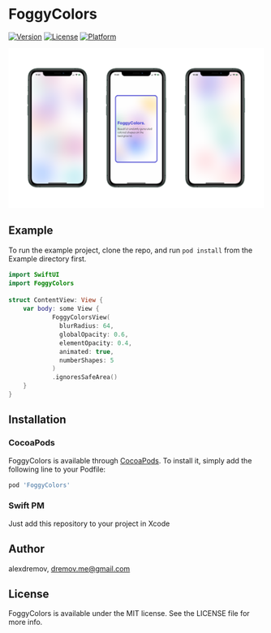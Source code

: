 # FoggyColors

[![Version](https://img.shields.io/cocoapods/v/FoggyColors.svg?style=flat)](https://cocoapods.org/pods/FoggyColors)
[![License](https://img.shields.io/cocoapods/l/FoggyColors.svg?style=flat)](https://cocoapods.org/pods/FoggyColors)
[![Platform](https://img.shields.io/cocoapods/p/FoggyColors.svg?style=flat)](https://cocoapods.org/pods/FoggyColors)

<img src="https://github.com/AlexRoar/FoggyColors/raw/main/Assets/ExampleDemo.png">

## Example

To run the example project, clone the repo, and run `pod install` from the Example directory first.

```swift
import SwiftUI
import FoggyColors

struct ContentView: View {
    var body: some View {
            FoggyColorsView(
              blurRadius: 64,
              globalOpacity: 0.6,
              elementOpacity: 0.4,
              animated: true,
              numberShapes: 5
            )
            .ignoresSafeArea()
    }
}
```

## Installation
### CocoaPods
FoggyColors is available through [CocoaPods](https://cocoapods.org). To install
it, simply add the following line to your Podfile:

```ruby
pod 'FoggyColors'
```

### Swift PM

Just add this repository to your project in Xcode

## Author

alexdremov, dremov.me@gmail.com

## License

FoggyColors is available under the MIT license. See the LICENSE file for more info.
